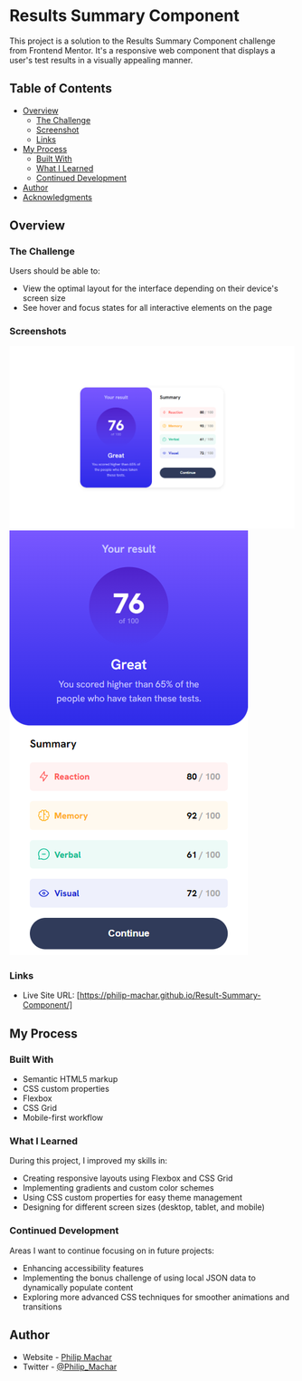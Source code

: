# Results Summary Component

This project is a solution to the Results Summary Component challenge from Frontend Mentor. It's a responsive web component that displays a user's test results in a visually appealing manner.

## Table of Contents

- [Overview](#overview)
  - [The Challenge](#the-challenge)
  - [Screenshot](#screenshot)
  - [Links](#links)
- [My Process](#my-process)
  - [Built With](#built-with)
  - [What I Learned](#what-i-learned)
  - [Continued Development](#continued-development)
- [Author](#author)
- [Acknowledgments](#acknowledgments)

## Overview

### The Challenge

Users should be able to:

- View the optimal layout for the interface depending on their device's screen size
- See hover and focus states for all interactive elements on the page

### Screenshots

![Desktop Preview](/assets/images/desktop-view.png)
![Mobile Preview](/assets/images/mobile-view.png)

### Links

- Live Site URL: [https://philip-machar.github.io/Result-Summary-Component/]

## My Process

### Built With

- Semantic HTML5 markup
- CSS custom properties
- Flexbox
- CSS Grid
- Mobile-first workflow

### What I Learned

During this project, I improved my skills in:

- Creating responsive layouts using Flexbox and CSS Grid
- Implementing gradients and custom color schemes
- Using CSS custom properties for easy theme management
- Designing for different screen sizes (desktop, tablet, and mobile)

### Continued Development

Areas I want to continue focusing on in future projects:

- Enhancing accessibility features
- Implementing the bonus challenge of using local JSON data to dynamically populate content
- Exploring more advanced CSS techniques for smoother animations and transitions

## Author

- Website - [Philip Machar](https://www.your-site.com)
- Twitter - [@Philip_Machar](https://www.twitter.com/Philip_Machar)




